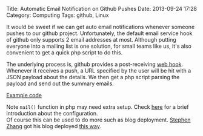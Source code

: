 Title: Automatic Email Notification on Github Pushes
Date: 2013-09-24 17:28
Category: Computing
Tags: github, Linux

It would be sweet if we can get auto email notifications whenever someone pushes to our github project.
Unfortunately, the default email service hook of github only supports 2 email addresses at most. 
Although putting everyone into a mailing list is one solution, for small teams like us, it's also convenient to get a quick php script to do this.

The underlying process is, github provides a post-receiving [web hook](https://help.github.com/articles/post-receive-hooks). 
Whenever it receives a push, a URL specified by the user will be hit with a JSON payload about the details.
We then get a php script parsing the payload and send out the summary emails.

[Example code](https://gist.github.com/grapeot/6691128)

Note `mail()` function in php may need extra setup.
Check [here](http://grapeot.me/sending-emails-from-cygwin.html) for a brief introduction about the configuration.  
Of course this can be used to do more such as blog deployment.
[Stephen Zhang](https://github.com/StephenPCG) got his blog deployed [this way](https://github.com/StephenPCG/onebitbug.me/blob/master/cgi-bin/update.cgi).
